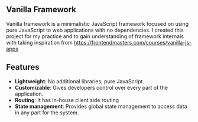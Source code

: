 ## Vanilla Framework
Vanilla framework is a minimalistic JavaScript framework focused on using pure JavaScript to web applications with no dependencies. I created this project for my practice and to gain understanding of framework internals with taking inspiration from https://frontendmasters.com/courses/vanilla-js-apps

## Features
* **Lightweight**: No additional libraries; pure JavaScript.
* **Customizable**: Gives developers control over every part of the application.
* **Routing**: It has in-house client side routing
* **State management**: Provides global state management to access data in any part for the system.
